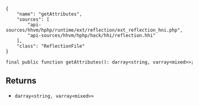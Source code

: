 ``` yamlmeta
{
    "name": "getAttributes",
    "sources": [
        "api-sources/hhvm/hphp/runtime/ext/reflection/ext_reflection_hni.php",
        "api-sources/hhvm/hphp/hack/hhi/reflection.hhi"
    ],
    "class": "ReflectionFile"
}
```




``` Hack
final public function getAttributes(): darray<string, varray<mixed>>;
```




## Returns




+ ` darray<string, varray<mixed>> `
<!-- HHAPIDOC -->
